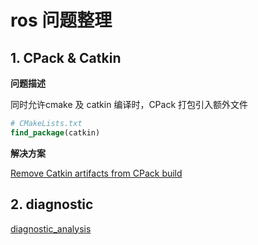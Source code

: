 # ros 问题整理

## 1. CPack & Catkin

**问题描述**

同时允许cmake 及 catkin 编译时，CPack 打包引入额外文件

```cmake
# CMakeLists.txt
find_package(catkin)
```

**解决方案**

[Remove Catkin artifacts from CPack build](https://stackoverflow.com/questions/50486421/remove-catkin-artifacts-from-cpack-build)

## 2. diagnostic

[diagnostic_analysis](http://wiki.ros.org/diagnostic_analysis)
